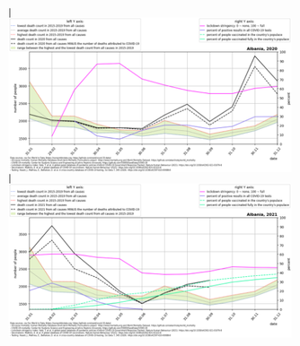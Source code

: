 |![Albania 2020](./covid_toll_ALL/Albania_2020.png) |![Albania 2021](./covid_toll_ALL/Albania_2021.png)